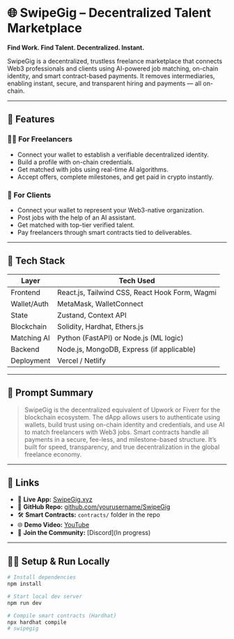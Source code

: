 # 🌐 SwipeGig – Decentralized Talent Marketplace

**Find Work. Find Talent. Decentralized. Instant.**

SwipeGig is a decentralized, trustless freelance marketplace that connects Web3 professionals and clients using AI-powered job matching, on-chain identity, and smart contract-based payments. It removes intermediaries, enabling instant, secure, and transparent hiring and payments — all on-chain.

---

## 🚀 Features

### 👩‍💻 For Freelancers
- Connect your wallet to establish a verifiable decentralized identity.
- Build a profile with on-chain credentials.
- Get matched with jobs using real-time AI algorithms.
- Accept offers, complete milestones, and get paid in crypto instantly.

### 🏢 For Clients
- Connect your wallet to represent your Web3-native organization.
- Post jobs with the help of an AI assistant.
- Get matched with top-tier verified talent.
- Pay freelancers through smart contracts tied to deliverables.

---

## 🧱 Tech Stack

| Layer         | Tech Used                                        |
| ------------- | ------------------------------------------------ |
| Frontend      | React.js, Tailwind CSS, React Hook Form, Wagmi   |
| Wallet/Auth   | MetaMask, WalletConnect                          |
| State         | Zustand, Context API                             |
| Blockchain    | Solidity, Hardhat, Ethers.js                     |
| Matching AI   | Python (FastAPI) or Node.js (ML logic)           |
| Backend       | Node.js, MongoDB, Express (if applicable)        |
| Deployment    | Vercel / Netlify                                 |

---

## 📝 Prompt Summary

> SwipeGig is the decentralized equivalent of Upwork or Fiverr for the blockchain ecosystem. The dApp allows users to authenticate using wallets, build trust using on-chain identity and credentials, and use AI to match freelancers with Web3 jobs. Smart contracts handle all payments in a secure, fee-less, and milestone-based structure. It’s built for speed, transparency, and true decentralization in the global freelance economy.

---

## 🔗 Links

- 🔴 **Live App:** [SwipeGig.xyz](https://rootstock-hackathon-wiuu.vercel.app/)  
- 🧠 **GitHub Repo:** [github.com/yourusername/SwipeGig](https://github.com/tmanas06/rootstock_hackathon)  
- 🛠️ **Smart Contracts:** `contracts/` folder in the repo  
- 🌐 **Demo Video:** [YouTube](https://youtu.be/KnNcaDUh3KE?si=ZW8RquniveyvJbF7)   
- 💬 **Join the Community:** [Discord](In progress)

---

## 👨‍🔧 Setup & Run Locally

```bash
# Install dependencies
npm install

# Start local dev server
npm run dev

# Compile smart contracts (Hardhat)
npx hardhat compile
#   s w i p e g i g  
 